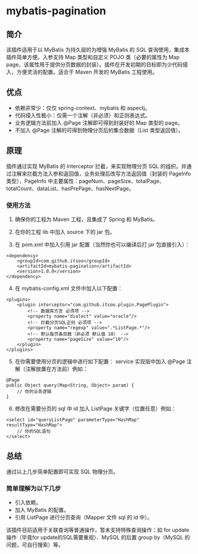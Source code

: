 # mybatis-pagination

## 简介

该插件适用于以 MyBatis 为持久层的为增强 MyBatis 的 SQL 查询使用，集成本插件简单方便。入参支持 Map 类型和自定义 POJO 类（必要的属性为 Map page，该属性用于提供分页数据的封装）。插件在开发初期的目标即为少代码侵入，方便灵活的配置。适合于 Maven 开发的 MyBatis 工程使用。

## 优点
* 依赖非常少：仅仅 spring-context、mybatis 和 aspectj。
* 代码侵入性极小：仅需一个注解（非必须）和正则表达式。
* 业务逻辑方法前加入 @Page 注解即可得到封装好的 Map 类型的 page。
* 不加入 @Page 注解的可得到物理分页后的集合数据（List 类型返回值）。

## 原理

插件通过实现 MyBatis 的 Interceptor 拦截，来实现物理分页 SQL 的组织。并通过注解来拦截方法入参和返回值，业务处理后改写方法返回值（封装的 PageInfo 类型），PageInfo 中主要属性：pageNum、pageSize、totalPage、totalCount、dataList、hasPrePage、hasNextPage。

### 使用方法
1. 确保你的工程为 Maven 工程，且集成了 Spring 和 MyBatis。

2. 在你的工程 lib 中加入 source 下的 jar 包。

3. 在 pom.xml 中加入引用 jar 配置（当然你也可以编译后打 jar 包直接引入）：
```
<dependency>
    <groupId>com.github.itsoo</groupId>
    <artifactId>mybatis-pagination</artifactId>
    <version>1.0.0</version>
</dependency>
```

4. 在 mybatis-config.xml 文件中加入以下配置：
```
<plugins>
    <plugin interceptor="com.github.itsoo.plugin.PagePlugin">
        <!-- 数据库方言 必须项 -->
        <property name="dialect" value="oracle"/>
        <!-- 拦截分页SQL正则 必须项 -->
        <property name="regexp" value=".*ListPage.*"/>
        <!-- 默认每页条目数（非必须 默认值 10） -->
        <property name="pageSize" value="10"/>
    </plugin>
</plugins>
```

5. 在你需要使用分页的逻辑中进行如下配置：
service 实现层中加入 @Page 注解（注解放置在方法前）例如：
```
@Page
public Object query(Map<String, Object> param) {
    // 你的业务逻辑
}
```

6. 修改在需要分页的 sql 中 id 加入 ListPage 关键字（位置任意）例如：
```
<select id="queryListPage" parameterType="HashMap" resultType="HashMap">
    // 你的SQL语句
</select>
```

## 总结

通过以上几步简单配置即可实现 SQL 物理分页。

### 简单理解为以下几步
* 引入依赖。
* 加入 MyBatis 的配置。
* 引用 ListPage 进行分页查询（Mapper 文件 sql 的 id 中）。

该插件目前适用于关联查询等普通操作，暂未支持特殊查询操作：如 for update 操作（毕竟for update的SQL需要重视）、MySQL 的后置 group by（MySQL 的问题，可自行搜索）等。
